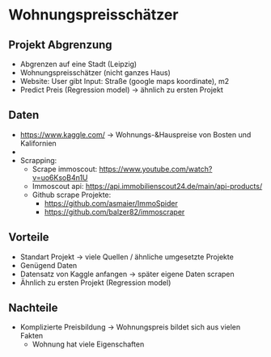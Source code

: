 # Wohnungspreisschätzer

## Projekt Abgrenzung
* Abgrenzen auf eine Stadt (Leipzig)
* Wohnungspreisschätzer (nicht ganzes Haus)
* Website: User gibt Input: Straße (google maps koordinate), m2
* Predict Preis (Regression model) -> ähnlich zu ersten Projekt

## Daten
* https://www.kaggle.com/ -> Wohnungs-&Hauspreise von Bosten und Kalifornien
* 
* Scrapping:
  * Scrape immoscout: https://www.youtube.com/watch?v=uo6KsoB4n1U
  * Immoscout api: https://api.immobilienscout24.de/main/api-products/
  * Github scrape Projekte:
    * https://github.com/asmaier/ImmoSpider
    * https://github.com/balzer82/immoscraper

## Vorteile
* Standart Projekt → viele Quellen / ähnliche umgesetzte Projekte
* Genügend Daten
* Datensatz von Kaggle anfangen → später eigene Daten scrapen
* Ähnlich zu ersten Projekt (Regression model)

## Nachteile
* Komplizierte Preisbildung -> Wohnungspreis bildet sich aus vielen Fakten
  * Wohnung hat viele Eigenschaften